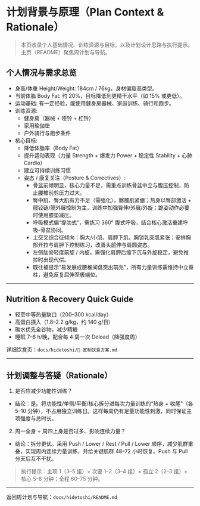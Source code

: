 # 计划背景与原理（Plan Context & Rationale）

> 本页收录个人基础情况、训练资源与目标，以及计划设计思路与执行提示。主页（README）聚焦周计划与导航。

## 个人情况与需求总览

- 身高/体重 Height/Weight: 184cm / 76kg，身材偏瘦高类型。
- 当前体脂 Body Fat: 约 20%，目标降低到更精干水平（如 15% 或更低）。
- 运动基础: 有一定经验，能使用健身房器械、家庭训练、骑行和跑步。
- 训练资源:
  - 健身房（器械 + 哑铃 + 杠铃）
  - 家用瑜伽垫
  - 户外骑行与跑步条件
- 核心目标:
  - 降低体脂率（Body Fat）
  - 提升运动表现（力量 Strength + 爆发力 Power + 稳定性 Stability + 心肺 Cardio）
  - 建立可持续训练习惯
  - 姿态 / 康复关注（Posture & Correctives）:
    - 骨盆前倾明显，核心力量不足，需重点训练骨盆中立与腹压控制，防止腰椎前剪压力过大。
    - 臀中肌、臀大肌有力不足（需强化），髂腰肌紧绷；热身以臀部激活 + 髋铰链/髋外展控制为主，训练中加强臀伸/外展/外旋；跪姿动作必要时使用膝垫减压。
    - 呼吸模式偏“提肋式”，需练习 360° 腹式呼吸，结合核心激活重建呼吸-骨盆协同。
    - 上交叉综合征倾向：胸大/小肌、肩胛下肌、胸锁乳突肌紧张；安排胸部开拉与肩胛下控制练习，改善头前伸与肩圆姿态。
    - 左侧肱骨轻度前旋 / 内旋，需强化肩胛后缩下沉与外旋稳定，避免推拉时出现代偿。
    - 既往被提示“易发展成腰椎间盘突出前兆”，所有力量训练需维持中立脊柱，避免反复屈伸至极端位。

---

## Nutrition & Recovery Quick Guide

- 轻至中等热量缺口（200–300 kcal/day）
- 高蛋白摄入（1.8–2.2 g/kg，约 140 g/日）
- 碳水优先全谷物，减少精糖
- 睡眠 7–8 h/晚，配合每 4 周一次 Deload（降强度周）

详细饮食页：`docs/hidetoshi/🥗 定制饮食方案.md`

---

## 计划调整与答疑（Rationale）

1) 是否应减少功能性训练？
- 结论：是。将功能性/单侧/平衡/核心拆分进每次力量训练的“热身 + 收尾”（各 5–10 分钟），不占用独立训练日。这样每周仍有足量功能性刺激，同时保证主项强度与总时长。

2) 周一全身 + 周四上身是否过多、影响连续力量？
- 结论：拆分更优。采用 Push / Lower / Rest / Pull / Lower 顺序，减少肌群重叠，实现周内连续力量训练，并给关键肌群 48–72 小时恢复。Push 与 Pull 分天后互不干扰。

> 执行提示：主项 1（3–5 组）+ 次要 1–2（3–4 组）+ 孤立 2（2–3 组）+ 核心 5–8 分钟；全程 60–75 分钟。

---

返回周计划与导航：`docs/hidetoshi/README.md`
